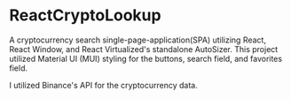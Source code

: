 # ReactCryptoLookup


A cryptocurrency search single-page-application(SPA) utilizing React, React Window, and React Virtualized's standalone AutoSizer.  This project utilized Material UI (MUI) styling for the buttons, search field, and favorites field. 


I utilized Binance's API for the cryptocurrency data.
